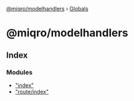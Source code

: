 [@miqro/modelhandlers](README.md) › [Globals](globals.md)

# @miqro/modelhandlers

## Index

### Modules

* ["index"](modules/_index_.md)
* ["route/index"](modules/_route_index_.md)
